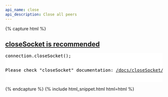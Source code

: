 ```yaml
---
api_name: close
api_description: Close all peers
---
```


{% capture html %}

  <section id="usage">
    <h2><a href="#usage">closeSocket is recommended</a></h2>
    <pre style="background:#fff;color:#000">connection.closeSocket();
    <p>Please check "closeSocket" documentation: <a href="/docs/closeSocket/">/docs/closeSocket/</a></p>
</pre>
  </section>
{% endcapture %}
{% include html_snippet.html html=html %}
